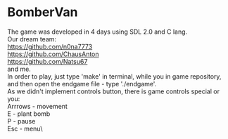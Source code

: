 # BomberVan
The game was developed in 4 days using SDL 2.0 and C lang.\
Our dream team:\
https://github.com/n0na7773 \
https://github.com/ChausAnton \
https://github.com/Natsu67 \
and me.\
In order to play, just type 'make' in terminal, while you in game repository, and then open the endgame file - type './endgame'.\
As we didn't implement controls button, there is game controls special or you:\
Arrrows - movement\
E - plant bomb\
P - pause\
Esc - menu\
